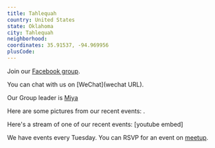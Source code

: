 ```yaml
---
title: Tahlequah
country: United States
state: Oklahoma
city: Tahlequah
neighborhood: 
coordinates: 35.91537, -94.969956
plusCode:
---
```

Join our [Facebook group](https://www.facebook.com/groups/free.code.camp.tahlequah.ok).

You can chat with us on [WeChat](wechat URL).

Our Group leader is [Miya](freecodecamp.org/miya)

Here are some pictures from our recent events:
![]().

Here's a stream of one of our recent events:
[youtube embed]

We have events every Tuesday. You can RSVP for an event on [meetup](meetupurl).
